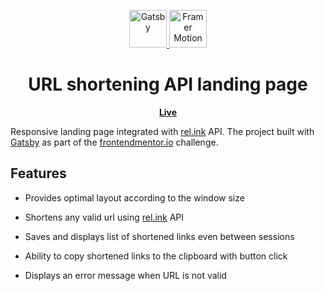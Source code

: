 <p align="center">
  <a href="https://www.gatsbyjs.org">
    <img alt="Gatsby" src="https://www.gatsbyjs.org/monogram.svg" width="60" />
  </a>
  <a href="https://www.framer.com/motion/">
    <img alt="Framer Motion" src="https://user-images.githubusercontent.com/38039349/60953119-d3c6f300-a2fc-11e9-9596-4978e5d52180.png" width="60" />
  </a>
</p>
<h1 align="center">
  URL shortening API landing page
</h1>
<p align="center">
  <a href="https://build-28e81424-206d-4c38-8ea4-f7792d6ea28f.gtsb.io/"><b>Live</b></a>
</p>

Responsive landing page integrated with [rel.ink](https://rel.ink/) API. The project built with [Gatsby](https://www.gatsbyjs.org/) as part of the [frontendmentor.io](https://www.frontendmentor.io/challenges/url-shortening-api-landing-page-2ce3ob-G) challenge.

## Features

*  Provides optimal layout according to the window size

*  Shortens any valid url using [rel.ink](https://rel.ink/) API

*  Saves and displays list of shortened links even between sessions

*  Ability to copy shortened links to the clipboard with button click

*  Displays an error message when URL is not valid
